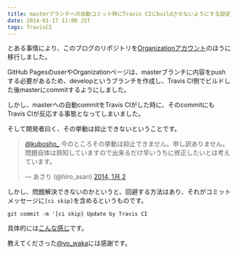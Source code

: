 ```yaml
---
title: masterブランチへの自動コミット時にTravis CIにbuildさせないようにする設定
date: 2014-01-17 11:00 JST
tags: TravisCI
---
```


とある事情により、このブログのリポジトリを[Organizationアカウント](https://github.com/o2project/o2project.github.io)のほうに移行しました。

GitHub PagesのuserやOrganizationページは、masterブランチに内容をpushする必要があるため、developというブランチを作成し、Travis CI側でビルドした後masterにcommitするようにしました。

しかし、masterへの自動commitをTravis CIがした時に、そのcommitにもTravis CIが反応する事態となってしまいました。

そして開発者曰く、その挙動は抑止できないということです。

<blockquote class="twitter-tweet" lang="ja"><p><a href="https://twitter.com/kubosho_">@kubosho_</a> 今のところその挙動は抑止できません。申し訳ありません。問題自体は熟知していますので出来るだけ早いうちに修正したいとは考えています。</p>&mdash; あさり (@hiro_asari) <a href="https://twitter.com/hiro_asari/statuses/418587151748845569">2014, 1月 2</a></blockquote>

しかし、問題解決できないのかというと、回避する方法はあり、それがコミットメッセージに`[ci skip]`を含めるというものです。

```
git commit -m '[ci skip] Update by Travis CI
```

具体的には[こんな感じ](https://github.com/o2project/o2project.github.io/blob/c2de72f5a08ac2c8cc45780ce11ccd027e5a6974/Rakefile#L46)です。

教えてくださった[@yo_waka](https://twitter.com/yo_waka)には感謝です。
